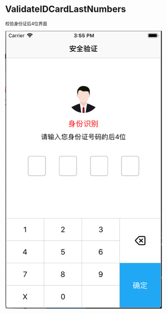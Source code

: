 # ValidateIDCardLastNumbers
校验身份证后4位界面

![效果图](https://github.com/gaoypChina/ValidateIDCardLastNumbers/blob/master/Screens/screen1.png)

